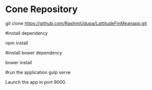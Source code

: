 # Cone Repository
git clone https://github.com/RashmiUdupa/LattitudeFinMeanapp.git

#install dependency

npm install

#install bower dependency

bower install

#run the application 
gulp serve

Launch the app in port 9000.